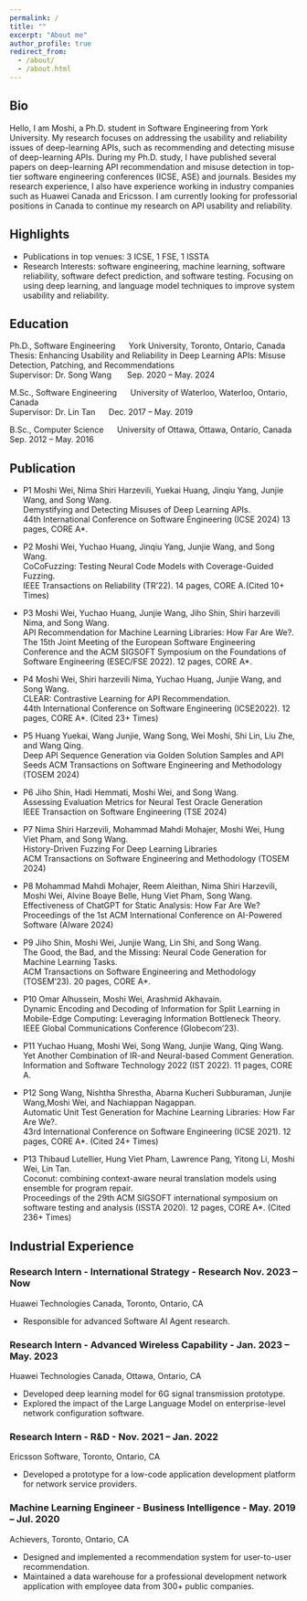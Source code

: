 ```yaml
---
permalink: /
title: ""
excerpt: "About me"
author_profile: true
redirect_from: 
  - /about/
  - /about.html
---
```

## Bio

Hello, I am Moshi, a Ph.D. student in Software Engineering from York University. My research focuses on addressing the usability and reliability issues of deep-learning APIs, such as recommending and detecting misuse of deep-learning APIs. During my Ph.D. study, I have published several papers on deep-learning API recommendation and misuse detection in top-tier software engineering conferences (ICSE, ASE) and journals. Besides my research experience, I also have experience working in industry companies such as Huawei Canada and Ericsson. I am currently looking for professorial positions in Canada to continue my research on API usability and reliability.

## Highlights

* Publications in top venues: 3 ICSE, 1 FSE, 1 ISSTA
* Research Interests: software engineering, machine learning, software reliability, software defect prediction, and software testing. Focusing on using deep learning, and language model techniques to improve system usability and reliability.

## Education

Ph.D., Software Engineering &nbsp;&nbsp;&nbsp;&nbsp; York University, Toronto, Ontario, Canada\
Thesis: Enhancing Usability and Reliability in Deep Learning APIs: Misuse Detection, Patching, and Recommendations\
Supervisor: Dr. Song Wang &nbsp;&nbsp;&nbsp;&nbsp;&nbsp; Sep. 2020 – May. 2024

M.Sc., Software Engineering &nbsp;&nbsp;&nbsp;&nbsp; University of Waterloo, Waterloo, Ontario, Canada\
Supervisor: Dr. Lin Tan &nbsp;&nbsp;&nbsp;&nbsp; Dec. 2017 – May. 2019
  
B.Sc., Computer Science &nbsp;&nbsp;&nbsp;&nbsp; University of Ottawa, Ottawa, Ontario, Canada\
Sep. 2012 – May. 2016

## Publication

* P1 Moshi Wei, Nima Shiri Harzevili, Yuekai Huang, Jinqiu Yang, Junjie Wang, and Song Wang.\
  Demystifying and Detecting Misuses of Deep Learning APIs.\
  44th International Conference on Software Engineering (ICSE 2024) 13 pages, CORE A*.

* P2 Moshi Wei, Yuchao Huang, Jinqiu Yang, Junjie Wang, and Song Wang.\
  CoCoFuzzing: Testing Neural Code Models with Coverage-Guided Fuzzing.\
  IEEE Transactions on Reliability (TR’22). 14 pages, CORE A.(Cited 10+ Times)

* P3 Moshi Wei, Yuchao Huang, Junjie Wang, Jiho Shin, Shiri harzevili Nima, and Song Wang.\
  API Recommendation for Machine Learning Libraries: How Far Are We?.\
  The 15th Joint Meeting of the European Software Engineering Conference and the ACM SIGSOFT Symposium on the Foundations of Software Engineering (ESEC/FSE 2022). 12 pages, CORE A*.

* P4 Moshi Wei, Shiri harzevili Nima, Yuchao Huang, Junjie Wang, and Song Wang.\
  CLEAR: Contrastive Learning for API Recommendation.\
  44th International Conference on Software Engineering (ICSE2022). 12 pages, CORE A*. (Cited 23+ Times)
  
* P5 Huang Yuekai, Wang Junjie, Wang Song, Wei Moshi, Shi Lin, Liu Zhe, and Wang Qing.\
  Deep API Sequence Generation via Golden Solution Samples and API Seeds
  ACM Transactions on Software Engineering and Methodology (TOSEM 2024)

* P6 Jiho Shin, Hadi Hemmati, Moshi Wei, and Song Wang.\
  Assessing Evaluation Metrics for Neural Test Oracle Generation\
  IEEE Transaction on Software Engineering (TSE 2024)

* P7 Nima Shiri Harzevili, Mohammad Mahdi Mohajer, Moshi Wei, Hung Viet Pham, and Song Wang.\
  History-Driven Fuzzing For Deep Learning Libraries\
  ACM Transactions on Software Engineering and Methodology (TOSEM 2024)

* P8 Mohammad Mahdi Mohajer, Reem Aleithan, Nima Shiri Harzevili, Moshi Wei, Alvine Boaye Belle, Hung Viet Pham, Song Wang.\
  Effectiveness of ChatGPT for Static Analysis: How Far Are We?\
  Proceedings of the 1st ACM International Conference on AI-Powered Software (AIware 2024)

* P9 Jiho Shin, Moshi Wei, Junjie Wang, Lin Shi, and Song Wang.\
  The Good, the Bad, and the Missing: Neural Code Generation for Machine Learning Tasks.\
  ACM Transactions on Software Engineering and Methodology (TOSEM’23). 20 pages, CORE A*.

* P10 Omar Alhussein, Moshi Wei, Arashmid Akhavain.\
  Dynamic Encoding and Decoding of Information for Split Learning in Mobile-Edge Computing: Leveraging Information Bottleneck Theory. \
  IEEE Global Communications Conference (Globecom’23).

* P11 Yuchao Huang, Moshi Wei, Song Wang, Junjie Wang, Qing Wang.\
  Yet Another Combination of IR-and Neural-based Comment Generation.\
  Information and Software Technology 2022 (IST 2022). 11 pages, CORE A.
  
* P12 Song Wang, Nishtha Shrestha, Abarna Kucheri Subburaman, Junjie Wang,Moshi Wei, and Nachiappan Nagappan.\
  Automatic Unit Test Generation for Machine Learning Libraries: How Far Are We?.\
  43rd International Conference on Software Engineering (ICSE 2021). 12 pages, CORE A*. (Cited 24+ Times)
  
* P13 Thibaud Lutellier, Hung Viet Pham, Lawrence Pang, Yitong Li, Moshi Wei, Lin Tan.\
  Coconut: combining context-aware neural translation models using ensemble for program repair.\
  Proceedings of the 29th ACM SIGSOFT international symposium on software testing and analysis (ISSTA 2020). 12 pages, CORE A*. (Cited 236+ Times)

## Industrial Experience

### Research Intern - International Strategy - Research Nov. 2023 – Now
Huawei Technologies Canada, Toronto, Ontario, CA
* Responsible for advanced Software AI Agent research.
  
### Research Intern - Advanced Wireless Capability - Jan. 2023 – May. 2023
Huawei Technologies Canada, Ottawa, Ontario, CA
* Developed deep learning model for 6G signal transmission prototype.
* Explored the impact of the Large Language Model on enterprise-level network configuration software.

### Research Intern - R&D - Nov. 2021 – Jan. 2022
Ericsson Software, Toronto, Ontario, CA
* Developed a prototype for a low-code application development platform for network service providers.

### Machine Learning Engineer - Business Intelligence - May. 2019 – Jul. 2020
Achievers, Toronto, Ontario, CA
* Designed and implemented a recommendation system for user-to-user recommendation.
* Maintained a data warehouse for a professional development network application with employee data from 300+ public companies.

